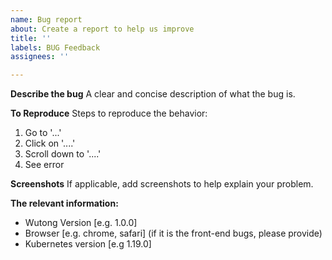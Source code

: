 ```yaml
---
name: Bug report
about: Create a report to help us improve
title: ''
labels: BUG Feedback
assignees: ''

---
```


**Describe the bug**
A clear and concise description of what the bug is.

**To Reproduce**
Steps to reproduce the behavior:
1. Go to '...'
2. Click on '....'
3. Scroll down to '....'
4. See error

**Screenshots**
If applicable, add screenshots to help explain your problem.

**The relevant information:**
 - Wutong Version [e.g. 1.0.0]
 - Browser [e.g. chrome, safari] (if it is the front-end bugs, please provide)
 - Kubernetes version [e.g 1.19.0]
